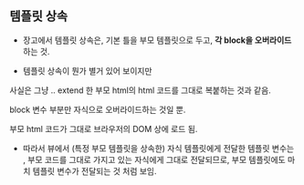 

## 템플릿 상속

- 장고에서 템플릿 상속은, 기본 틀을 부모 템플릿으로 두고, **각 block을 오버라이드** 하는 것.

- 템플릿 상속이 뭔가 별거 있어 보이지만

사실은 그냥 .. extend 한 부모 html의 html 코드를 그대로 복붙하는 것과 같음. 

block 변수 부분만 자식으로 오버라이드하는 것일 뿐.

부모 html 코드가 그대로 브라우저의 DOM 상에 로드 됨.

- 따라서 뷰에서 (특정 부모 템플릿을 상속한) 자식 템플릿에게 전달한 템플릿 변수는 , 부모 코드를 그대로 가지고 있는 자식에게 그대로 전달되므로, 부모 템플릿에도 마치 템플릿 변수가 전달되는 것 처럼 보임.
